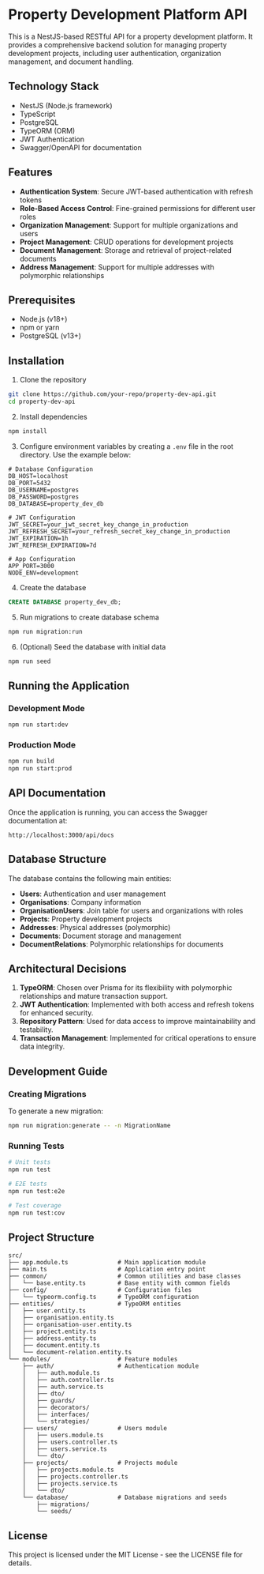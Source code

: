 # Property Development Platform API

This is a NestJS-based RESTful API for a property development platform. It provides a comprehensive backend solution for managing property development projects, including user authentication, organization management, and document handling.

## Technology Stack

- NestJS (Node.js framework)
- TypeScript
- PostgreSQL
- TypeORM (ORM)
- JWT Authentication
- Swagger/OpenAPI for documentation

## Features

- **Authentication System**: Secure JWT-based authentication with refresh tokens
- **Role-Based Access Control**: Fine-grained permissions for different user roles
- **Organization Management**: Support for multiple organizations and users
- **Project Management**: CRUD operations for development projects
- **Document Management**: Storage and retrieval of project-related documents
- **Address Management**: Support for multiple addresses with polymorphic relationships

## Prerequisites

- Node.js (v18+)
- npm or yarn
- PostgreSQL (v13+)

## Installation

1. Clone the repository
```bash
git clone https://github.com/your-repo/property-dev-api.git
cd property-dev-api
```

2. Install dependencies
```bash
npm install
```

3. Configure environment variables by creating a `.env` file in the root directory. Use the example below:
```
# Database Configuration
DB_HOST=localhost
DB_PORT=5432
DB_USERNAME=postgres
DB_PASSWORD=postgres
DB_DATABASE=property_dev_db

# JWT Configuration
JWT_SECRET=your_jwt_secret_key_change_in_production
JWT_REFRESH_SECRET=your_refresh_secret_key_change_in_production
JWT_EXPIRATION=1h
JWT_REFRESH_EXPIRATION=7d

# App Configuration
APP_PORT=3000
NODE_ENV=development
```

4. Create the database
```sql
CREATE DATABASE property_dev_db;
```

5. Run migrations to create database schema
```bash
npm run migration:run
```

6. (Optional) Seed the database with initial data
```bash
npm run seed
```

## Running the Application

### Development Mode
```bash
npm run start:dev
```

### Production Mode
```bash
npm run build
npm run start:prod
```

## API Documentation

Once the application is running, you can access the Swagger documentation at:
```
http://localhost:3000/api/docs
```

## Database Structure

The database contains the following main entities:

- **Users**: Authentication and user management
- **Organisations**: Company information
- **OrganisationUsers**: Join table for users and organizations with roles
- **Projects**: Property development projects
- **Addresses**: Physical addresses (polymorphic)
- **Documents**: Document storage and management
- **DocumentRelations**: Polymorphic relationships for documents

## Architectural Decisions

1. **TypeORM**: Chosen over Prisma for its flexibility with polymorphic relationships and mature transaction support.
2. **JWT Authentication**: Implemented with both access and refresh tokens for enhanced security.
3. **Repository Pattern**: Used for data access to improve maintainability and testability.
4. **Transaction Management**: Implemented for critical operations to ensure data integrity.

## Development Guide

### Creating Migrations

To generate a new migration:

```bash
npm run migration:generate -- -n MigrationName
```

### Running Tests

```bash
# Unit tests
npm run test

# E2E tests
npm run test:e2e

# Test coverage
npm run test:cov
```

## Project Structure

```
src/
├── app.module.ts              # Main application module
├── main.ts                    # Application entry point
├── common/                    # Common utilities and base classes
│   └── base.entity.ts         # Base entity with common fields
├── config/                    # Configuration files
│   └── typeorm.config.ts      # TypeORM configuration
├── entities/                  # TypeORM entities
│   ├── user.entity.ts
│   ├── organisation.entity.ts
│   ├── organisation-user.entity.ts
│   ├── project.entity.ts
│   ├── address.entity.ts
│   ├── document.entity.ts
│   └── document-relation.entity.ts
└── modules/                   # Feature modules
    ├── auth/                  # Authentication module
    │   ├── auth.module.ts
    │   ├── auth.controller.ts
    │   ├── auth.service.ts
    │   ├── dto/
    │   ├── guards/
    │   ├── decorators/
    │   ├── interfaces/
    │   └── strategies/
    ├── users/                 # Users module
    │   ├── users.module.ts
    │   ├── users.controller.ts
    │   ├── users.service.ts
    │   └── dto/
    ├── projects/              # Projects module
    │   ├── projects.module.ts
    │   ├── projects.controller.ts
    │   ├── projects.service.ts
    │   └── dto/
    └── database/              # Database migrations and seeds
        ├── migrations/
        └── seeds/
```

## License

This project is licensed under the MIT License - see the LICENSE file for details. 